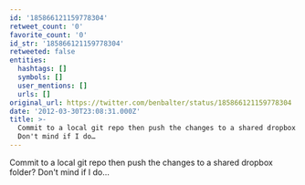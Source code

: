 ```yaml
---
id: '185866121159778304'
retweet_count: '0'
favorite_count: '0'
id_str: '185866121159778304'
retweeted: false
entities:
  hashtags: []
  symbols: []
  user_mentions: []
  urls: []
original_url: https://twitter.com/benbalter/status/185866121159778304
date: '2012-03-30T23:08:31.000Z'
title: >-
  Commit to a local git repo then push the changes to a shared dropbox folder?
  Don't mind if I do…
---
```


Commit to a local git repo then push the changes to a shared dropbox folder? Don't mind if I do…